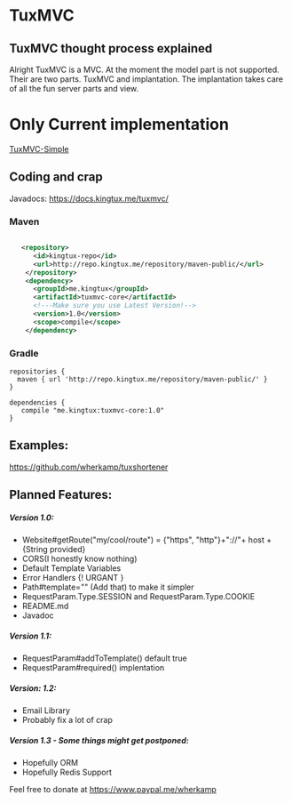 # TuxMVC

## TuxMVC thought process explained
Alright TuxMVC is a MVC. At the moment the model part is not supported. 
Their are two parts. TuxMVC and implantation. The implantation takes care of all the fun server parts and view. 

# Only Current implementation
[TuxMVC-Simple](https://github.com/wherkamp/tuxmvc-simple)

## Coding and crap
Javadocs: https://docs.kingtux.me/tuxmvc/
### Maven
```xml

   <repository>
      <id>kingtux-repo</id>
      <url>http://repo.kingtux.me/repository/maven-public/</url>
    </repository>
    <dependency>
      <groupId>me.kingtux</groupId>
      <artifactId>tuxmvc-core</artifactId>
      <!---Make sure you use Latest Version!-->
      <version>1.0</version>
      <scope>compile</scope>
    </dependency>
```
### Gradle
```
repositories {
  maven { url 'http://repo.kingtux.me/repository/maven-public/' }
}

dependencies {
   compile "me.kingtux:tuxmvc-core:1.0"
}
```
## Examples:
https://github.com/wherkamp/tuxshortener

## Planned Features: 
##### Version 1.0:
- Website#getRoute("my/cool/route") = {"https", "http"}+"://"+ host + {String provided}
- CORS(I honestly know nothing)
- Default Template Variables
- Error Handlers {! URGANT }
- Path#template="" (Add that) to make it simpler
-  RequestParam.Type.SESSION and RequestParam.Type.COOKIE
- README.md
- Javadoc
##### Version 1.1:
-  RequestParam#addToTemplate() default  true
- RequestParam#required() implentation
##### Version: 1.2:
- Email Library
- Probably fix a lot of crap
##### Version 1.3 - Some things might get postponed:
- Hopefully ORM
- Hopefully Redis Support



Feel free to donate at https://www.paypal.me/wherkamp
